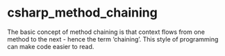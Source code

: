 # csharp_method_chaining
The basic concept of method chaining is that context flows from one method to the next - hence the term ‘chaining’. This style of programming can make code easier to read.
